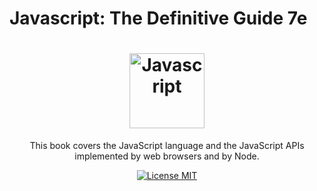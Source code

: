 # Javascript: The Definitive Guide 7e

<h1 align="center">
  <img src="https://upload.wikimedia.org/wikipedia/commons/thumb/9/99/Unofficial_JavaScript_logo_2.svg/1024px-Unofficial_JavaScript_logo_2.svg.png" alt="Javascript" width="120">
</h1>
<p align="center">This book covers the JavaScript language and the JavaScript APIs
implemented by web browsers and by Node.</p>
<p align="center">
  <a href="https://opensource.org/licenses/MIT">
    <img src="https://img.shields.io/badge/license-MIT-yellow" alt="License MIT">
  </a>
</p>